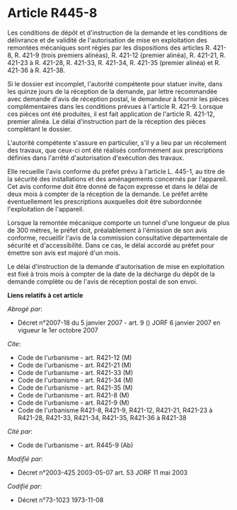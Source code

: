 # Article R445-8

Les conditions de dépôt et d'instruction de la demande et les conditions de délivrance et de validité de l'autorisation de
mise en exploitation des remontées mécaniques sont régies par les dispositions des articles R. 421-8, R. 421-9 (trois
premiers alinéas), R. 421-12 (premier alinéa), R. 421-21, R. 421-23 à R. 421-28, R. 421-33, R. 421-34, R. 421-35 (premier
alinéa) et R. 421-36 à R. 421-38.

Si le dossier est incomplet, l'autorité compétente pour statuer invite, dans les quinze jours de la réception de la demande,
par lettre recommandée avec demande d'avis de réception postal, le demandeur à fournir les pièces complémentaires dans les
conditions prévues à l'article R. 421-9. Lorsque ces pièces ont été produites, il est fait application de l'article R.
421-12, premier alinéa. Le délai d'instruction part de la réception des pièces complétant le dossier.

L'autorité compétente s'assure en particulier, s'il y a lieu par un récolement des travaux, que ceux-ci ont été réalisés
conformément aux prescriptions définies dans l'arrêté d'autorisation d'exécution des travaux.

Elle recueille l'avis conforme du préfet prévu à l'article L. 445-1, au titre de la sécurité des installations et des
aménagements concernés par l'appareil. Cet avis conforme doit être donné de façon expresse et dans le délai de deux mois à
compter de la réception de la demande. Le préfet arrête éventuellement les prescriptions auxquelles doit être subordonnée
l'exploitation de l'appareil.

Lorsque la remontée mécanique comporte un tunnel d'une longueur de plus de 300 mètres, le préfet doit, préalablement à
l'émission de son avis conforme, recueillir l'avis de la commission consultative départementale de sécurité et
d'accessibilité. Dans ce cas, le délai accordé au préfet pour émettre son avis est majoré d'un mois.

Le délai d'instruction de la demande d'autorisation de mise en exploitation est fixé à trois mois à compter de la date de la
décharge du dépôt de la demande complète ou de l'avis de réception postal de son envoi.

**Liens relatifs à cet article**

_Abrogé par_:

  - Décret n°2007-18 du 5 janvier 2007 - art. 9 () JORF 6 janvier 2007 en vigueur le 1er octobre 2007

_Cite_:

  - Code de l'urbanisme - art. R421-12 (M)
  - Code de l'urbanisme - art. R421-21 (M)
  - Code de l'urbanisme - art. R421-33 (M)
  - Code de l'urbanisme - art. R421-34 (M)
  - Code de l'urbanisme - art. R421-35 (M)
  - Code de l'urbanisme - art. R421-8 (M)
  - Code de l'urbanisme - art. R421-9 (M)
  - Code de l'urbanisme R421-8, R421-9, R421-12, R421-21, R421-23 à R421-28, R421-33, R421-34, R421-35, R421-36 à R421-38

_Cité par_:

  - Code de l'urbanisme - art. R445-9 (Ab)

_Modifié par_:

  - Décret n°2003-425 2003-05-07 art. 53 JORF 11 mai 2003

_Codifié par_:

  - Décret n°73-1023 1973-11-08
